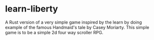 # learn-liberty

A Rust version of a very simple game inspired by the learn by doing example of the famous Handmaid's tale by Casey Moriarty. This simple game is to be a simple 2d four way scroller RPG.